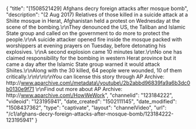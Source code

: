 {
    "title": "[1508521429] Afghans decry foreign attacks after mosque bomb",
    "description": "(2 Aug 2017) Relatives of those killed in a suicide attack at a Shiite mosque in Herat, Afghanistan held a protest on Wednesday at the scene of the bombing.\r\nThey denounced the US, the Taliban and Islamic State group and called on the government to do more to protect the people.\r\nA suicide attacker opened fire inside the mosque packed with worshippers at evening prayers on Tuesday, before detonating his explosives. \r\nA second explosion came 10 minutes later.\r\nNo one has claimed responsibility for the bombing in western Herat province but it came a day after the Islamic State group warned it would attack Shiites.\r\nAlong with the 30 killed, 64 people were wounded, 10 of them critically.\r\n\r\n\r\nYou can license this story through AP Archive: http:\/\/www.aparchive.com\/metadata\/youtube\/2b2abbd96839fa9a6b3dc0b0130e9f71 \r\nFind out more about AP Archive: http:\/\/www.aparchive.com\/HowWeWork",
    "channelid": "123184222",
    "videoid": "123195941",
    "date_created": "1502111145",
    "date_modified": "1508437362",
    "type": "captivate",
    "layout": "channelVideo",
    "url": "\/c1\/afghans-decry-foreign-attacks-after-mosque-bomb\/123184222-123195941"
}